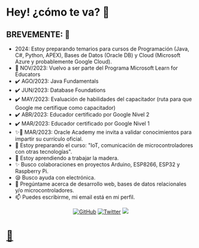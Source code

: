 # Hey! ¿cómo te va? :wave:

## BREVEMENTE: :rocket:
- 2024: Estoy preparando temarios para cursos de Programación (Java, C#, Python, APEX), Bases de Datos (Oracle DB) y Cloud (Microsoft Azure y probablemente Google Cloud).
- 🤝 NOV/2023: Vuelvo a ser parte del Programa Microsoft Learn for Educators
- ✔️ AGO/2023: Java Fundamentals
- ✔️ JUN/2023: Database Foundations
- ✔️ MAY/2023: Evaluación de habilidades del capacitador (ruta para que Google me certifique como capacitador)
- ✔️ ABR/2023: Educador certificado por Google Nivel 2
- ✔️ MAR/2023: Educador certificado por Google Nivel 1
- :sparkles:🤝 MAR/2023: Oracle Academy me invita a validar conocimientos para impartir su currículo oficial.
- :telescope: Estoy preparando el curso: "IoT, comunicación de microcontroladores con otras tecnologías".
- :seedling: Estoy aprendiendo a trabajar la madera.
- :sparkles: Busco colaboraciones en proyectos Arduino, ESP8266, ESP32 y Raspberry Pi.
- :sleepy: Busco ayuda con electrónica.
- :speech_balloon: Pregúntame acerca de desarrollo web, bases de datos relacionales y/o microcontroladores.
- :mailbox: Puedes escribirme, mi email está en mi perfil.
<p align="center">
	<a href="https://github.com/mauricioge"><img src="https://img.shields.io/github/followers/mauricioge.svg?label=GitHub&style=social" alt="GitHub"></a>
	<a href="https://twitter.com/mauricioge"><img src="https://img.shields.io/twitter/follow/mauricioge?label=Twitter&style=social" alt="Twitter"></a>
	<a href="https://www.linkedin.com/in/mauricioge"><img src="https://img.shields.io/badge/LinkedIn--_.svg?style=social&logo=linkedin"
</p>

# 🧰
